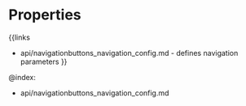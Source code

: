 
Properties
==========

{{links
- api/navigationbuttons_navigation_config.md - defines navigation parameters
}}

@index:
- api/navigationbuttons_navigation_config.md

